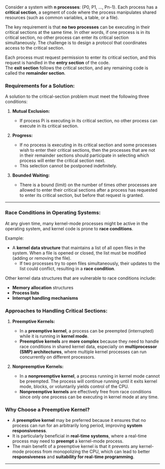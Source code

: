 

Consider a system with **n processes**: {P0, P1, ..., Pn-1}. Each process has a **critical section**, a segment of code where the process manipulates shared resources (such as common variables, a table, or a file). 

The key requirement is that **no two processes** can be executing in their critical sections at the same time. In other words, if one process is in its critical section, no other process can enter its critical section simultaneously. The challenge is to design a protocol that coordinates access to the critical section.

Each process must request permission to enter its critical section, and this request is handled in the **entry section** of the code.     
The **exit section** follows the critical section, and any remaining code is called the **remainder section**.

### Requirements for a Solution:

A solution to the critical-section problem must meet the following three conditions:

1. **Mutual Exclusion:**
   - If process Pi is executing in its critical section, no other process can execute in its critical section. 
   
2. **Progress:**
   - If no process is executing in its critical section and some processes wish to enter their critical sections, then the processes that are not in their remainder sections should participate in selecting which process will enter the critical section next.
   - This selection cannot be postponed indefinitely.

3. **Bounded Waiting:**
   - There is a bound (limit) on the number of times other processes are allowed to enter their critical sections after a process has requested to enter its critical section, but before that request is granted.

___

### Race Conditions in Operating Systems:

At any given time, many kernel-mode processes might be active in the operating system, and kernel code is prone to **race conditions**. 

Example: 
- A **kernel data structure** that maintains a list of all open files in the system. When a file is opened or closed, the list must be modified (adding or removing the file).
  - If two processes try to open files simultaneously, their updates to the list could conflict, resulting in a **race condition**.
  
Other kernel data structures that are vulnerable to race conditions include:
- **Memory allocation** structures
- **Process lists**
- **Interrupt handling mechanisms**

### Approaches to Handling Critical Sections:

1. **Preemptive Kernels:**
   - In a **preemptive kernel**, a process can be preempted (interrupted) while it is running in **kernel mode**.
   - **Preemptive kernels** are **more complex** because they need to handle race conditions in shared kernel data, especially on **multiprocessor (SMP) architectures**, where multiple kernel processes can run concurrently on different processors.

2. **Nonpreemptive Kernels:**
   - In a **nonpreemptive kernel**, a process running in kernel mode cannot be preempted. The process will continue running until it exits kernel mode, blocks, or voluntarily yields control of the CPU.
   - **Nonpreemptive kernels** are effectively free from race conditions since only one process can be executing in kernel mode at any time.


### Why Choose a Preemptive Kernel?

- A **preemptive kernel** may be preferred because it ensures that no process can run for an arbitrarily long period, improving **system responsiveness**.
- It is particularly beneficial in **real-time systems**, where a real-time process may need to **preempt** a kernel-mode process.
- The main benefit of a preemptive kernel is that it prevents any kernel-mode process from monopolizing the CPU, which can lead to better **responsiveness** and **suitability for real-time programming**.

___
